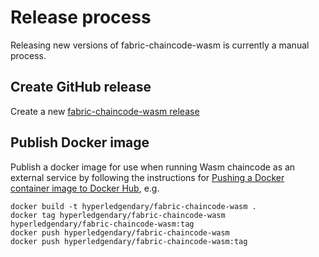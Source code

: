 # Release process

Releasing new versions of fabric-chaincode-wasm is currently a manual process.

## Create GitHub release 

Create a new [fabric-chaincode-wasm release](https://github.com/hyperledgendary/fabric-chaincode-wasm/releases) 

## Publish Docker image

Publish a docker image for use when running Wasm chaincode as an external service by following the instructions for [Pushing a Docker container image to Docker Hub](https://docs.docker.com/docker-hub/repos/#pushing-a-docker-container-image-to-docker-hub), e.g.

```
docker build -t hyperledgendary/fabric-chaincode-wasm .
docker tag hyperledgendary/fabric-chaincode-wasm hyperledgendary/fabric-chaincode-wasm:tag
docker push hyperledgendary/fabric-chaincode-wasm
docker push hyperledgendary/fabric-chaincode-wasm:tag
```
